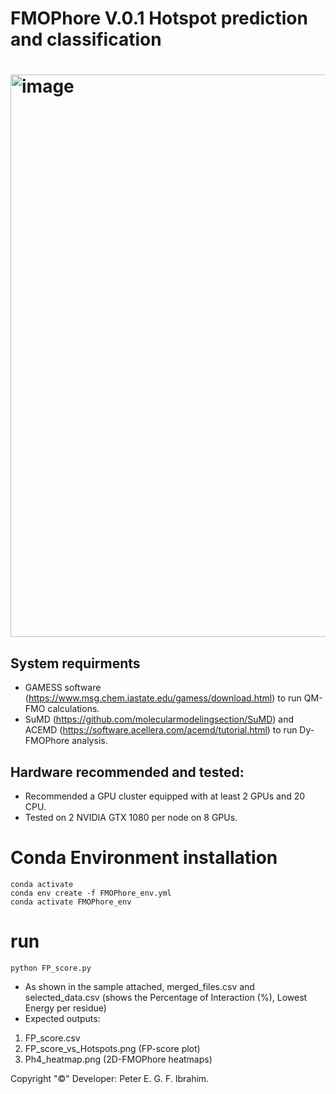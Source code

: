# FMOPhore V.0.1 Hotspot prediction and classification

# <img width="900" alt="image" align="center" src="https://github.com/user-attachments/assets/4a3fbc8c-fd40-4b96-a621-dd14d669c0a3">



##   System requirments
- GAMESS software (https://www.msg.chem.iastate.edu/gamess/download.html) to run QM-FMO calculations.
- SuMD (https://github.com/molecularmodelingsection/SuMD) and ACEMD (https://software.acellera.com/acemd/tutorial.html) to run Dy-FMOPhore analysis.

##  Hardware recommended and tested:
- Recommended a GPU cluster equipped with at least 2 GPUs and 20 CPU.
- Tested on 2 NVIDIA GTX 1080 per node on 8 GPUs.

# Conda Environment installation
	conda activate
	conda env create -f FMOPhore_env.yml
	conda activate FMOPhore_env
# run
	python FP_score.py

- As shown in the sample attached, merged_files.csv and selected_data.csv (shows the Percentage of Interaction (%), Lowest Energy per residue)
- Expected outputs:
 1. FP_score.csv 
 2. FP_score_vs_Hotspots.png (FP-score plot)
 3. Ph4_heatmap.png (2D-FMOPhore heatmaps)
    
Copyright "©" Developer: Peter E. G. F. Ibrahim.
